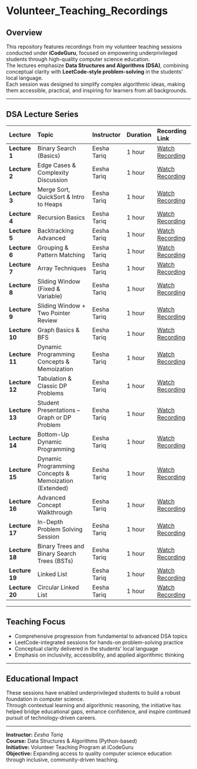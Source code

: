 # Volunteer_Teaching_Recordings

## Overview
This repository features recordings from my volunteer teaching sessions conducted under **iCodeGuru**, focused on empowering underprivileged students through high-quality computer science education.  
The lectures emphasize **Data Structures and Algorithms (DSA)**, combining conceptual clarity with **LeetCode-style problem-solving** in the students’ local language.  
Each session was designed to simplify complex algorithmic ideas, making them accessible, practical, and inspiring for learners from all backgrounds.

---

## DSA Lecture Series

| Lecture | Topic | Instructor | Duration | Recording Link |
|:--------|:-------|:------------|:----------|:----------------|
| **Lecture 1** | Binary Search (Basics) | Eesha Tariq | 1 hour | [Watch Recording](https://www.facebook.com/share/v/1AZ7xJrcMS/) |
| **Lecture 2** | Edge Cases & Complexity Discussion | Eesha Tariq | 1 hour | [Watch Recording](https://www.facebook.com/share/v/1YErUvBdKL/) |
| **Lecture 3** | Merge Sort, QuickSort & Intro to Heaps | Eesha Tariq | 1 hour | [Watch Recording](https://www.facebook.com/share/v/19FBd2ujus/) |
| **Lecture 4** | Recursion Basics | Eesha Tariq | 1 hour | [Watch Recording](https://www.facebook.com/share/v/1Anz4RdLaF/) |
| **Lecture 5** | Backtracking Advanced | Eesha Tariq | 1 hour | [Watch Recording](https://www.facebook.com/share/v/1KWhvSeciS/) |
| **Lecture 6** | Grouping & Pattern Matching | Eesha Tariq | 1 hour | [Watch Recording](https://web.facebook.com/share/v/1AhjvScxTU/) |
| **Lecture 7** | Array Techniques | Eesha Tariq | 1 hour | [Watch Recording](https://www.facebook.com/share/v/19kV2SNw6T/) |
| **Lecture 8** | Sliding Window (Fixed & Variable) | Eesha Tariq | 1 hour | [Watch Recording](https://www.facebook.com/share/v/1JkeQtZfZs/) |
| **Lecture 9** | Sliding Window + Two Pointer Review | Eesha Tariq | 1 hour | [Watch Recording](https://www.facebook.com/share/v/1AtRP3Ei8M/) |
| **Lecture 10** | Graph Basics & BFS | Eesha Tariq | 1 hour | [Watch Recording](https://fb.watch/AIrErQVlCB/) |
| **Lecture 11** | Dynamic Programming Concepts & Memoization | Eesha Tariq | 1 hour | [Watch Recording](https://www.facebook.com/share/v/19ncxmGJfi/) |
| **Lecture 12** | Tabulation & Classic DP Problems | Eesha Tariq | 1 hour | [Watch Recording](https://www.facebook.com/share/v/16p2jd3WCm/) |
| **Lecture 13** | Student Presentations – Graph or DP Problem | Eesha Tariq | 1 hour | [Watch Recording](https://www.facebook.com/share/v/16p2jd3WCm/) |
| **Lecture 14** | Bottom-Up Dynamic Programming | Eesha Tariq | 1 hour | [Watch Recording](https://www.facebook.com/share/v/19v9byLj7Q/) |
| **Lecture 15** | Dynamic Programming Concepts & Memoization (Extended) | Eesha Tariq | 1 hour | [Watch Recording](https://www.facebook.com/share/v/179ATSfx72/) |
| **Lecture 16** | Advanced Concept Walkthrough | Eesha Tariq | 1 hour | [Watch Recording](https://www.facebook.com/share/v/1ANXuYc39N/) |
| **Lecture 17** | In-Depth Problem Solving Session | Eesha Tariq | 1 hour | [Watch Recording](https://www.facebook.com/share/v/1MEtYC6XLH/) |
| **Lecture 18** | Binary Trees and Binary Search Trees (BSTs) | Eesha Tariq | 1 hour | [Watch Recording](https://www.youtube.com/live/lppfUuNRsxg) |
| **Lecture 19** | Linked List | Eesha Tariq | 1 hour | [Watch Recording](https://www.youtube.com/watch?v=CoDaV9xQeNc) |
| **Lecture 20** | Circular Linked List | Eesha Tariq | 1 hour | [Watch Recording](https://www.youtube.com/live/kYnTFtQBp3w?si=6Inh90adRrFqIYrA) |

---

## Teaching Focus
- Comprehensive progression from fundamental to advanced DSA topics  
- LeetCode-integrated sessions for hands-on problem-solving practice  
- Conceptual clarity delivered in the students’ local language  
- Emphasis on inclusivity, accessibility, and applied algorithmic thinking  

---

## Educational Impact
These sessions have enabled underprivileged students to build a robust foundation in computer science.  
Through contextual learning and algorithmic reasoning, the initiative has helped bridge educational gaps, enhance confidence, and inspire continued pursuit of technology-driven careers.

---

**Instructor:** *Eesha Tariq*  
**Course:** Data Structures & Algorithms (Python-based)  
**Initiative:** Volunteer Teaching Program at iCodeGuru  
**Objective:** Expanding access to quality computer science education through inclusive, community-driven teaching.
